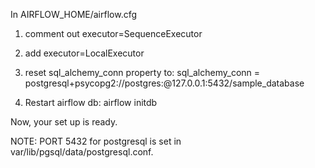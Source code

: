 In AIRFLOW_HOME/airflow.cfg 

1. comment out 
	executor=SequenceExecutor
	
2. add 
	 executor=LocalExecutor
	 
3. reset sql_alchemy_conn property to:
	 sql_alchemy_conn = postgresql+psycopg2://postgres:@127.0.0.1:5432/sample_database
	 
4. Restart airflow db: 
	 airflow initdb
	 
Now, your set up is ready. 

NOTE: PORT 5432 for postgresql is set in  var/lib/pgsql/data/postgresql.conf.


